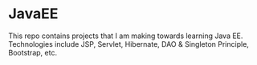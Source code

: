 # JavaEE
This repo contains projects that I am making towards learning Java EE. Technologies include JSP, Servlet, Hibernate, DAO &amp; Singleton Principle, Bootstrap, etc.
